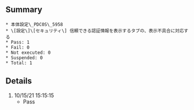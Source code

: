 ## Summary
	* 本体設定\_PDC0S\_5958
	* \[設定\]\[セキュリティ\] 信頼できる認証情報を表示するタブの、表示不具合に対応する
	* Pass: 1
	* Fail: 0
	* Not executed: 0
	* Suspended: 0
	* Total: 1
## Details
1. 10/15/21 15:15:15
	* Pass
